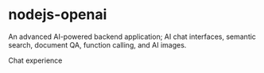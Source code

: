 # nodejs-openai

An advanced AI-powered backend application; AI chat interfaces, semantic search, document QA, function calling, and AI images.

Chat experience
